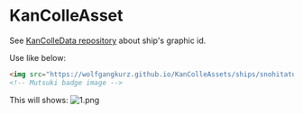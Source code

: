 # KanColleAsset

See [KanColleData repository](https://github.com/WolfgangKurz/KanColleData/) about ship's graphic id.

Use like below:
```html
<img src="https://wolfgangkurz.github.io/KanColleAssets/ships/snohitatusbk/1.png">
<!-- Mutsuki badge image -->
```

This will shows:
![1.png](https://wolfgangkurz.github.io/KanColleAssets/ships/snohitatusbk/1.png)
